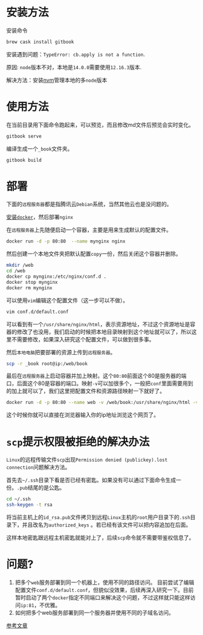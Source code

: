 # 安装方法
安装命令
```bash
brew cask install gitbook
```

安装遇到问题：`TypeError: cb.apply is not a function`.

原因: `node`版本不对，本地是`14.0.0`需要使用`12.16.3`版本.

解决方法：安装[nvm](https://juejin.im/post/6844903839204638734)管理本地的多`node`版本

# 使用方法
在当前目录用下面命令跑起来，可以预览，而且修改md文件后预览会实时变化。
```bash
gitbook serve
```
编译生成一个`_book`文件夹。
```bash
gitbook build
```

# 部署
下面的`远程服务器`都是指腾讯云`Debian`系统，当然其他云也是没问题的。

[安装`docker`](https://www.runoob.com/docker/ubuntu-docker-install.html)，然后部署`nginx`

在`远程服务器`上先随便启动一个容器，主要是用来生成默认的配置文件。
```bash
docker run -d -p 80:80  --name mynginx nginx
```
然后创建一个本地文件夹把默认配置`copy`一份，然后关闭这个容器并删除。
```bash
mkdir /web
cd /web
docker cp mynginx:/etc/nginx/conf.d .
docker stop mynginx
docker rm mynginx
```
可以使用`vim`编辑这个配置文件（这一步可以不做）。
```bash
vim conf.d/default.conf
```
可以看到有一个`/usr/share/nginx/html`，表示资源地址，不过这个资源地址是容器的修改了也没用，我们启动的时候把本地目录映射到这个地址就可以了，所以这里不需要修改，如果深入研究这个配置文件，可以做到很多事。

然后`本地电脑`把要部署的资源上传到`远程服务器`。
```bash
scp -r _book root@ip:/web/book
```
最后在`远程服务器`上启动容器并加上映射。这个`80:80`前面这个80是服务器的端口，后面这个80是容器的端口。映射`-v`可以加很多个，一般把`conf`里面需要用到的加上就可以了，我们这里把配置文件和资源路径映射一下就好了。
```bash
docker run -d -p 80:80 --name web -v /web/book:/usr/share/nginx/html -v /web/conf.d:/etc/nginx/conf.d nginx
```
这个时候你就可以直接在浏览器输入你的ip地址浏览这个网页了。

# `scp`提示权限被拒绝的解决办法
`Linux`的远程传输文件`scp`出现`Permission denied (publickey).lost connection`问题解决方法。

首先去`~/.ssh`目录下看是否已经有密匙。如果没有可以通过下面命令生成一份。`.pub`结尾的是公匙。
```bash
cd ~/.ssh
ssh-keygen -t rsa
```
将当前主机上的`id_rsa.pub`文件拷贝到远程`Linux`主机的`root`用户目录下的`.ssh`目录下，并且改名为`authorized_keys` 。若已经有该文件可以把内容追加在后面。

这样本地密匙跟远程主机密匙就能对上了，后续`scp`命令就不需要带鉴权信息了。

# 问题?
1. 把多个`web`服务部署到同一个机器上，使用不同的路径访问。
目前尝试了编辑配置文件`conf.d/default.conf`，但貌似没效果，后续再深入研究一下。目前暂时启动了两个`docker`指定不同端口来解决这个问题，不过这样就只能这样访问`ip:81`，不优雅。
2. 如何把多个web服务部署到同一个服务器并使用不同的子域名访问。

[参考文章](https://www.jianshu.com/p/ea0643ad0497)

